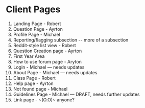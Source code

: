 # Client Pages
1.	Landing Page - Robert
2.	Question Page - Ayrton
3.	Profile Page - Michael
4.	Reporting/flagging subsection -- more of a subsection
5.	Reddit-style list view - Robert
6.	Question Creation page - Ayrton
7.	First Year Area
8.	How to use forum page - Aryton
9.  Login - Michael — needs updates
10. About Page - Michael — needs updates
11. Class Page - Robert
12. Help page - Ayrton
13. Not found page - Michael
14. Guidelines Page - Michael — DRAFT, needs further updates
15. Link page - ~(O.O)~ anyone?
